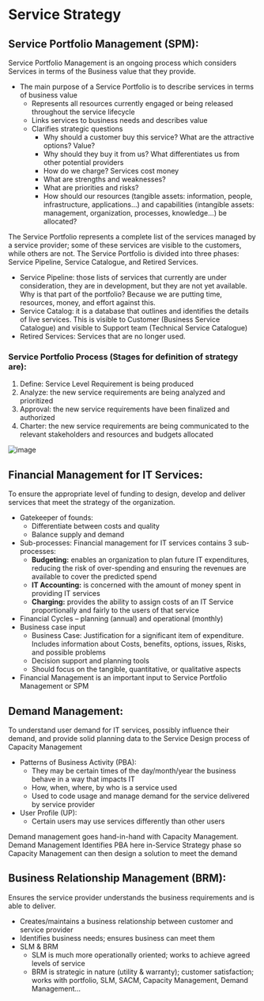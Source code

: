 # Service Strategy
## Service Portfolio Management (SPM):
Service Portfolio Management is an ongoing process which considers Services in terms of the Business value that they provide.
* The main purpose of a Service Portfolio is to describe services in terms of business value
  * Represents all resources currently engaged or being released throughout the service lifecycle
  * Links services to business needs and describes value
  * Clarifies strategic questions
    * Why should a customer buy this service? What are the attractive options? Value?
    * Why should they buy it from us? What differentiates us from other potential providers
    * How do we charge? Services cost money
    * What are strengths and weaknesses?
    * What are priorities and risks?
    * How should our resources (tangible assets: information, people, infrastructure, applications…) and capabilities (intangible assets: management, organization, processes, knowledge…) be allocated?

The Service Portfolio represents a complete list of the services managed by a service provider; some of these services are visible to the customers, while others are not. The Service Portfolio is divided into three phases: Service Pipeline, Service Catalogue, and Retired Services.
* Service Pipeline: those lists of services that currently are under consideration, they are in development, but they are not yet available. Why is that part of the portfolio? Because we are putting time, resources, money, and effort against this.
* Service Catalog: it is a database that outlines and identifies the details of live services. This is visible to Customer (Business Service Catalogue) and visible to Support team (Technical Service Catalogue)
* Retired Services: Services that are no longer used.

### Service Portfolio Process (Stages for definition of strategy are):
1.	Define: Service Level Requirement is being produced
2.	Analyze: the new service requirements are being analyzed and prioritized
3.	Approval: the new service requirements have been finalized and authorized
4.	Charter: the new service requirements are being communicated to the relevant stakeholders and resources and budgets allocated

![image](https://user-images.githubusercontent.com/31813625/32954396-f1ba6f9a-cb80-11e7-9d6c-95a5997e04b0.png)

## Financial Management for IT Services:
To ensure the appropriate level of funding to design, develop and deliver services that meet the strategy of the organization.
* Gatekeeper of founds:
  * Differentiate between costs and quality
  * Balance supply and demand
* Sub-processes: Financial management for IT services contains 3 sub-processes:
  * **Budgeting:** enables an organization to plan future IT expenditures, reducing the risk of over-spending and ensuring the revenues are available to cover the predicted spend
  * **IT Accounting:** is concerned with the amount of money spent in providing IT services
  * **Charging:** provides the ability to assign costs of an IT Service proportionally and fairly to the users of that service
* Financial Cycles – planning (annual) and operational (monthly)
* Business case input
  * Business Case: Justification for a significant item of expenditure. Includes information about Costs, benefits, options, issues, Risks, and possible problems
  * Decision support and planning tools
  * Should focus on the tangible, quantitative, or qualitative aspects
* Financial Management is an important input to Service Portfolio Management or SPM

## Demand Management:
To understand user demand for IT services, possibly influence their demand, and provide solid planning data to the Service Design process of Capacity Management
* Patterns of Business Activity (PBA):
  * They may be certain times of the day/month/year the business behave in a way that impacts IT
  * How, when, where, by who is a service used
  * Used to code usage and manage demand for the service delivered by service provider
* User Profile (UP):
  * Certain users may use services differently than other users

Demand management goes hand-in-hand with Capacity Management. Demand Management Identifies PBA here in-Service Strategy phase so Capacity Management can then design a solution to meet the demand

## Business Relationship Management (BRM):
Ensures the service provider understands the business requirements and is able to deliver.
* Creates/maintains a business relationship between customer and service provider
* Identifies business needs; ensures business can meet them
* SLM & BRM
  * SLM is much more operationally oriented; works to achieve agreed levels of service
  * BRM is strategic in nature (utility & warranty); customer satisfaction; works with portfolio, SLM, SACM, Capacity Management, Demand Management...
